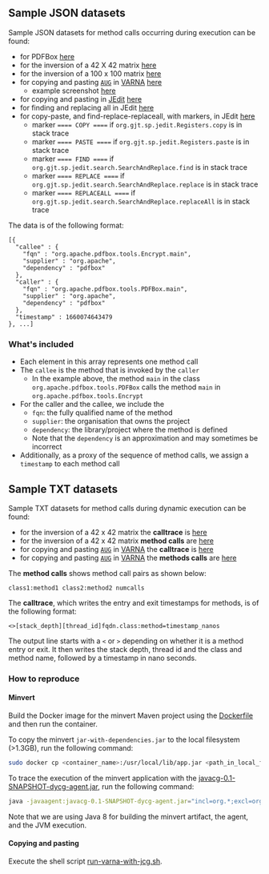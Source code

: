 ## Sample JSON datasets

Sample JSON datasets for method calls occurring during execution can be found:
- for PDFBox [here](https://kth-my.sharepoint.com/:u:/g/personal/deepikat_ug_kth_se/EXDt-aFckBdDiDBmGG34MKgBtgveYPQRVYNyrXLwk20d1A?e=joqta1)
- for the inversion of a 42 X 42 matrix [here](https://kth-my.sharepoint.com/:u:/g/personal/deepikat_ug_kth_se/EcR10VR86FNFtcqHb6JTEmYBzPd8AoqnYic4dDdIdcisNA?e=NMTBGi)
- for the inversion of a 100 x 100 matrix [here](https://kth-my.sharepoint.com/:u:/g/personal/deepikat_ug_kth_se/EVEXcc85WkxNuT4sfPQ_7ZkBrYo-ZXkszyUFQPhO5eQEuw?e=ugrZWd)
- for copying and pasting [`AUG`](https://en.wikipedia.org/wiki/Start_codon) in [VARNA](http://varna.lri.fr/) [here](https://kth-my.sharepoint.com/:u:/g/personal/deepikat_ug_kth_se/EXRotVN2q6dPn_oZDE5-bDoBQ0aGYDhXCXp4ZsoIDwqauw?e=BoUj7Y)
  - example screenshot [here](https://github.com/castor-software/rethread/blob/master/code/NWL2022/varna-nobel.png)
- for copying and pasting in [JEdit](http://www.jedit.org/) [here](https://kth-my.sharepoint.com/:u:/g/personal/deepikat_ug_kth_se/EeMvbnAfmH5MsMdbnAQXDPcBwsAyB4N7p0zN4XNywdb4pg?e=dAwE90)
- for finding and replacing all in JEdit [here](https://kth-my.sharepoint.com/:u:/g/personal/deepikat_ug_kth_se/EVZtmyG61NtNggM50S_fhFsB1p9expeGvixcP9v1vaumjg?e=KhQA7s)
- for copy-paste, and find-replace-replaceall, with markers, in JEdit [here](https://kth-my.sharepoint.com/:u:/g/personal/deepikat_ug_kth_se/EZ5VK6Z2T1NDkcsuAn-ukfcBr40SQCvUaBcrLt4sZoQq6A?e=VBRnRB)
  - marker `==== COPY ====` if `org.gjt.sp.jedit.Registers.copy` is in stack trace
  - marker `==== PASTE ====` if `org.gjt.sp.jedit.Registers.paste` is in stack trace
  - marker `==== FIND ====` if `org.gjt.sp.jedit.search.SearchAndReplace.find` is in stack trace
  - marker `==== REPLACE ====` if `org.gjt.sp.jedit.search.SearchAndReplace.replace` is in stack trace
  - marker `==== REPLACEALL ====` if `org.gjt.sp.jedit.search.SearchAndReplace.replaceAll` is in stack trace

The data is of the following format:
```
[{
  "callee" : {
    "fqn" : "org.apache.pdfbox.tools.Encrypt.main",
    "supplier" : "org.apache",
    "dependency" : "pdfbox"
  },
  "caller" : {
    "fqn" : "org.apache.pdfbox.tools.PDFBox.main",
    "supplier" : "org.apache",
    "dependency" : "pdfbox"
  },
  "timestamp" : 1660074643479
}, ...]
```

### What's included
- Each element in this array represents one method call
- The `callee` is the method that is invoked by the `caller`
  - In the example above, the method `main` in the class `org.apache.pdfbox.tools.PDFBox` calls the method `main` in `org.apache.pdfbox.tools.Encrypt`
- For the caller and the callee, we include the
  - `fqn`: the fully qualified name of the method
  - `supplier`: the organisation that owns the project
  - `dependency`: the library/project where the method is defined
  - Note that the `dependency` is an approximation and may sometimes be incorrect
- Additionally, as a proxy of the sequence of method calls, we assign a `timestamp` to each method call


## Sample TXT datasets

Sample TXT datasets for method calls during dynamic execution can be found:
- for the inversion of a 42 x 42 matrix the **calltrace** is [here](https://kth-my.sharepoint.com/:t:/g/personal/cesarsv_ug_kth_se/EW4EL-_DEolAmRB93lBkcmQBxRn3kY88HLCGB_tbKkuAZQ)
- for the inversion of a 42 x 42 matrix **method calls** are [here](https://kth-my.sharepoint.com/:t:/g/personal/cesarsv_ug_kth_se/ESyJw9xuyrFLi6jiFDCQFWsBFFachyPJx90k8Ap1k5Gibg)
- for copying and pasting [`AUG`](https://en.wikipedia.org/wiki/Start_codon) in [VARNA](http://varna.lri.fr/) the **calltrace** is  [here](./varna-traces/calltrace.txt)
- for copying and pasting [`AUG`](https://en.wikipedia.org/wiki/Start_codon) in [VARNA](http://varna.lri.fr/) the **methods calls** are  [here](./varna-traces/methods-call.txt)

The **method calls** shows method call pairs as shown below:

```text
class1:method1 class2:method2 numcalls
```
The **calltrace**, which writes the entry and exit timestamps for methods, is of the following format:

```text
<>[stack_depth][thread_id]fqdn.class:method=timestamp_nanos
```

The output line starts with a `<` or `>` depending on whether it is a method entry or exit.
It then writes the stack depth, thread id and the class and method name, followed by a timestamp in nano seconds. 

### How to reproduce


#### Minvert

Build the Docker image for the minvert Maven project using the [Dockerfile](code/NWL2022/minvert/Dockerfile) and then run the container.

To copy the minvert `jar-with-dependencies.jar` to the local filesystem (>1.3GB), run the following command:

```bash
sudo docker cp <container_name>:/usr/local/lib/app.jar <path_in_local_file_system>
```

To trace the execution of the minvert application with the [javacg-0.1-SNAPSHOT-dycg-agent.jar](code/NWL2022/minvert-traces/javacg-0.1-SNAPSHOT-dycg-agent.jar), run the following command:

```bash 
java -javaagent:javacg-0.1-SNAPSHOT-dycg-agent.jar="incl=org.*;excl=org.apache.commons.lang3.*,org.nd4j.*,org.bytedeco.*" -cp javacg-0.1-SNAPSHOT-dycg-agent.jar:minvert-0.1-jar-with-dependencies-jdk8.jar -jar minvert-0.1-jar-with-dependencies-jdk8.jar > traces/minvert-trace.txt
``` 

Note that we are using Java 8 for building the minvert artifact, the agent, and the JVM execution. 

#### Copying and pasting

Execute the shell script [run-varna-with-jcg.sh](./varna-traces/run-varna-with-jcg.sh).
